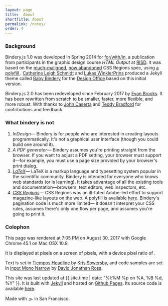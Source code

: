 ```yaml
---
layout: page
title:  About
shortTitle: About
permalink: /notes/
order: 4
---
```


<!-- ## Notes -->

<!-- ### Print to Web to Print

Computer printers predate computer screens. Here is where a short history would go. -->

### Background

Bindery.js 1.0 was developed in Spring 2014 for [for/with/in](http://htmloutput.risd.gd/),
a publication from participants in the graphic design course *HTML Output* at [RISD](http://risd.edu). It was based on the [much-maligned](https://alistapart.com/blog/post/css-regions-considered-harmful), [now abandoned](https://arstechnica.com/information-technology/2014/01/google-plans-to-dump-adobe-css-tech-to-make-blink-fast-not-rich/) CSS Regions spec, using [a polyfill ](https://github.com/FremyCompany/css-regions-polyfill). [Catherine Leigh Schmidt](http://cath.land) and [Lukas WinklerPrins](http://ltwp.net) produced a Jekyll theme called [Baby Bindery](https://github.com/thedesignoffice/babybindery) for the [Design Office](http://thedesignoffice.org/) based on this initial version.

Bindery.js 2.0 has been redeveloped since February 2017 by [Evan Brooks](http://evanbrooks.info). It has been rewritten from scratch to be smaller, faster, more flexible, and more robust.  With thanks to [John Caserta](http://johncaserta.com/) and [Teddy Bradford](#) for contributions and feedback.

### What bindery is not

1. *InDesign*— Bindery is for people who are interested in creating layouts
programmatically. It's not a graphical user interface (though you could build one around it).
2. *A PDF generator*— Bindery assumes you're printing straight from
  the browser. If you want to adjust a PDF setting, your browser must support it—for
  example, you must use a page size provided by your browser's print dialog.
3. *[LaTeX](https://www.latex-project.org/)*— LaTeX is a markup language and typesetting system popular in the scientific community. Bindery is intended for everyone who knows web standards (or is learning). It takes advantage of all the existing tools and documentation—browsers, text editors, web inspectors, etc.
4. *[CSS Regions]()*— CSS Regions was an ill-fated Adobe-led effort to support magazine-like layouts on the web. A polyfill is available [here](https://github.com/FremyCompany/css-regions-polyfill). Bindery's pagination code is much more limited— it doesn't interpret your CSS rules, assumes there's only one flow per page, and assumes you're going to print it.

### Colophon
This page was rendered at 7:05 PM on August 30, 2017 with Google Chrome 45.1 on Mac OSX 10.9.
<script>document.write(window.navigator.userAgent)</script>
It is displayed at <script>document.write(window.innerWidth + ' by ' + window.innerHeight)</script> pixels on a screen of <script>document.write(screen.width + ' by ' + screen.height)</script> pixels, with a device pixel ratio of <script>document.write(window.devicePixelRatio)</script>.

Text is set in [Tiempos Headline](https://klim.co.nz/retail-fonts/tiempos-headline/) by [Kris Sowersby](https://klim.co.nz/), and
code samples are set in [Input Mono Narrow](http://input.fontbureau.com/) by [David Jonathan Ross](https://djr.com/).

This site was last updated at {{ site.time  | date: "%l:%M %p on %A, %B %d, %Y" }}. It is built with [Jekyll](https://jekyllrb.com/) and
hosted on [Github Pages](https://pages.github.com/). Its source code is available [here](https://github.com/evnbr/bindery/).

Made with 🌫 in San Francisco.
